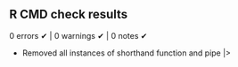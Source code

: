 ## R CMD check results

0 errors ✔ | 0 warnings ✔ | 0 notes ✔

* Removed all instances of shorthand function and pipe |>
